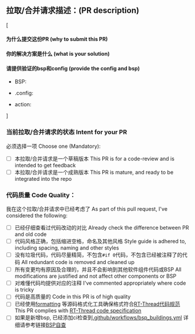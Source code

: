 ## 拉取/合并请求描述：(PR description)

[
<!-- 这段方括号里的内容是您**必须填写并替换掉**的，否则PR不可能被合并。**方括号外面的内容不需要修改，但请仔细阅读。**
The content in this square bracket must be filled in and replaced, otherwise, PR can not be merged. The contents outside square brackets need not be changed, but please read them carefully.

请在这里填写您的PR描述，可以包括以下之一的内容：为什么提交这份PR；解决的问题是什么，你的解决方案是什么；
Please fill in your PR description here, which can include one of the following items: why to submit this PR; what is the problem solved and what is your solution;

并确认并列出已经在什么情况或板卡上进行了测试。
And confirm in which case or board has been tested. -->

#### 为什么提交这份PR (why to submit this PR)


#### 你的解决方案是什么 (what is your solution)



#### 请提供验证的bsp和config (provide the config and bsp) 

<!-- 请填写验证bsp目录下面的目录比如bsp/stm32/stm32l496-st-nucleo

Please provide the path of verfied bsp. Like bsp/stm32/stm32l496-st-nucleo  bsp/ESP32_C3 -->

- BSP:

<!-- 请填写.config 文件中需要改动的config

Please provide the changed config of .config file to how to verify the PR file like CONFIG_BSP_USING_I2C CONFIG_BSP_USING_WDT -->

- .config:

<!-- 请提供自己仓库的PR branch的action的编译链接相关PR文件成功的链接：

Please provide the link of action triggered by your own repo's action  

https://github.com/RT-Thread/rt-thread/actions/workflows/manual_dist.yml -->

- action:

]

<!-- 以下的内容不应该在提交PR时的message修改，修改下述message，PR会被直接关闭。请在提交PR后，浏览器查看PR并对以下检查项逐项check，没问题后逐条在页面上打钩。
The following content must not be changed in the submitted PR message. Otherwise, the PR will be closed immediately. After submitted PR, please use a web browser to visit PR, and check items one by one, and ticked them if no problem. -->

### 当前拉取/合并请求的状态 Intent for your PR

必须选择一项 Choose one (Mandatory):

- [ ] 本拉取/合并请求是一个草稿版本 This PR is for a code-review and is intended to get feedback
- [ ] 本拉取/合并请求是一个成熟版本 This PR is mature, and ready to be integrated into the repo

### 代码质量 Code Quality：

我在这个拉取/合并请求中已经考虑了 As part of this pull request, I've considered the following:

- [ ] 已经仔细查看过代码改动的对比 Already check the difference between PR and old code
- [ ] 代码风格正确，包括缩进空格，命名及其他风格 Style guide is adhered to, including spacing, naming and other styles
- [ ] 没有垃圾代码，代码尽量精简，不包含`#if 0`代码，不包含已经被注释了的代码 All redundant code is removed and cleaned up
- [ ] 所有变更均有原因及合理的，并且不会影响到其他软件组件代码或BSP All modifications are justified and not affect other components or BSP
- [ ] 对难懂代码均提供对应的注释 I've commented appropriately where code is tricky
- [ ] 代码是高质量的 Code in this PR is of high quality
- [ ] 已经使用[formatting](https://github.com/mysterywolf/formatting) 等源码格式化工具确保格式符合[RT-Thread代码规范](https://github.com/RT-Thread/rt-thread/blob/master/documentation/contribution_guide/coding_style_cn.md) This PR complies with [RT-Thread code specification](https://github.com/RT-Thread/rt-thread/blob/master/documentation/contribution_guide/coding_style_en.md)
- [ ] 如果是新增bsp, 已经添加ci检查到[.github/workflows/bsp_buildings.yml](.github/workflows/bsp_buildings.yml)  详细请参考链接[BSP自查](https://www.rt-thread.org/document/site/#/rt-thread-version/rt-thread-standard/development-guide/bsp-selfcheck/bsp_selfcheck)
